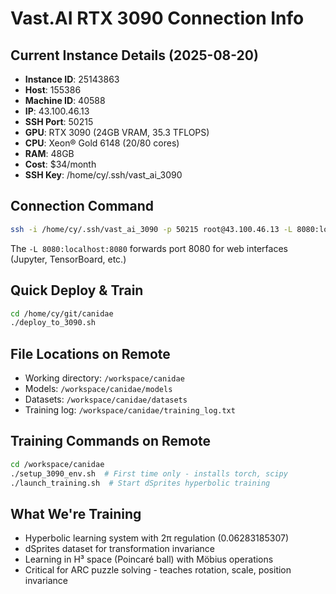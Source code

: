 # Vast.AI RTX 3090 Connection Info

## Current Instance Details (2025-08-20)
- **Instance ID**: 25143863
- **Host**: 155386
- **Machine ID**: 40588
- **IP**: 43.100.46.13
- **SSH Port**: 50215
- **GPU**: RTX 3090 (24GB VRAM, 35.3 TFLOPS)
- **CPU**: Xeon® Gold 6148 (20/80 cores)
- **RAM**: 48GB
- **Cost**: $34/month
- **SSH Key**: /home/cy/.ssh/vast_ai_3090

## Connection Command
```bash
ssh -i /home/cy/.ssh/vast_ai_3090 -p 50215 root@43.100.46.13 -L 8080:localhost:8080
```

The `-L 8080:localhost:8080` forwards port 8080 for web interfaces (Jupyter, TensorBoard, etc.)

## Quick Deploy & Train
```bash
cd /home/cy/git/canidae
./deploy_to_3090.sh
```

## File Locations on Remote
- Working directory: `/workspace/canidae`
- Models: `/workspace/canidae/models`
- Datasets: `/workspace/canidae/datasets`
- Training log: `/workspace/canidae/training_log.txt`

## Training Commands on Remote
```bash
cd /workspace/canidae
./setup_3090_env.sh  # First time only - installs torch, scipy
./launch_training.sh  # Start dSprites hyperbolic training
```

## What We're Training
- Hyperbolic learning system with 2π regulation (0.06283185307)
- dSprites dataset for transformation invariance
- Learning in H³ space (Poincaré ball) with Möbius operations
- Critical for ARC puzzle solving - teaches rotation, scale, position invariance